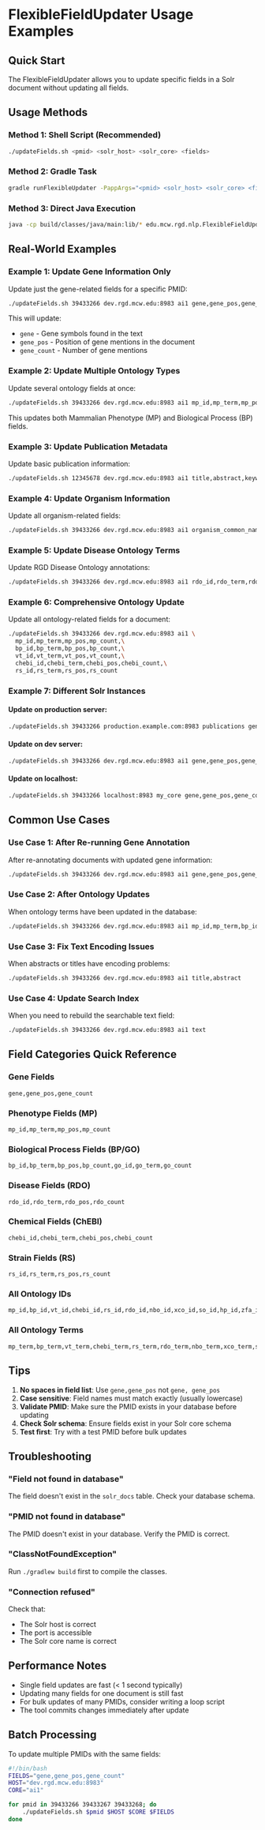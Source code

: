 # FlexibleFieldUpdater Usage Examples

## Quick Start

The FlexibleFieldUpdater allows you to update specific fields in a Solr document without updating all fields.

## Usage Methods

### Method 1: Shell Script (Recommended)

```bash
./updateFields.sh <pmid> <solr_host> <solr_core> <fields>
```

### Method 2: Gradle Task

```bash
gradle runFlexibleUpdater -PappArgs="<pmid> <solr_host> <solr_core> <fields>"
```

### Method 3: Direct Java Execution

```bash
java -cp build/classes/java/main:lib/* edu.mcw.rgd.nlp.FlexibleFieldUpdater <pmid> <solr_host> <solr_core> <fields>
```

## Real-World Examples

### Example 1: Update Gene Information Only

Update just the gene-related fields for a specific PMID:

```bash
./updateFields.sh 39433266 dev.rgd.mcw.edu:8983 ai1 gene,gene_pos,gene_count
```

This will update:
- `gene` - Gene symbols found in the text
- `gene_pos` - Position of gene mentions in the document
- `gene_count` - Number of gene mentions

### Example 2: Update Multiple Ontology Types

Update several ontology fields at once:

```bash
./updateFields.sh 39433266 dev.rgd.mcw.edu:8983 ai1 mp_id,mp_term,mp_pos,mp_count,bp_id,bp_term,bp_pos,bp_count
```

This updates both Mammalian Phenotype (MP) and Biological Process (BP) fields.

### Example 3: Update Publication Metadata

Update basic publication information:

```bash
./updateFields.sh 12345678 dev.rgd.mcw.edu:8983 ai1 title,abstract,keywords,authors,p_date,p_year
```

### Example 4: Update Organism Information

Update all organism-related fields:

```bash
./updateFields.sh 39433266 dev.rgd.mcw.edu:8983 ai1 organism_common_name,organism_term,organism_ncbi_id,organism_pos,organism_count
```

### Example 5: Update Disease Ontology Terms

Update RGD Disease Ontology annotations:

```bash
./updateFields.sh 39433266 dev.rgd.mcw.edu:8983 ai1 rdo_id,rdo_term,rdo_pos,rdo_count
```

### Example 6: Comprehensive Ontology Update

Update all ontology-related fields for a document:

```bash
./updateFields.sh 39433266 dev.rgd.mcw.edu:8983 ai1 \
  mp_id,mp_term,mp_pos,mp_count,\
  bp_id,bp_term,bp_pos,bp_count,\
  vt_id,vt_term,vt_pos,vt_count,\
  chebi_id,chebi_term,chebi_pos,chebi_count,\
  rs_id,rs_term,rs_pos,rs_count
```

### Example 7: Different Solr Instances

#### Update on production server:
```bash
./updateFields.sh 39433266 production.example.com:8983 publications gene,gene_pos,gene_count
```

#### Update on dev server:
```bash
./updateFields.sh 39433266 dev.rgd.mcw.edu:8983 ai1 gene,gene_pos,gene_count
```

#### Update on localhost:
```bash
./updateFields.sh 39433266 localhost:8983 my_core gene,gene_pos,gene_count
```

## Common Use Cases

### Use Case 1: After Re-running Gene Annotation

After re-annotating documents with updated gene information:

```bash
./updateFields.sh 39433266 dev.rgd.mcw.edu:8983 ai1 gene,gene_pos,gene_count
```

### Use Case 2: After Ontology Updates

When ontology terms have been updated in the database:

```bash
./updateFields.sh 39433266 dev.rgd.mcw.edu:8983 ai1 mp_id,mp_term,bp_id,bp_term,vt_id,vt_term
```

### Use Case 3: Fix Text Encoding Issues

When abstracts or titles have encoding problems:

```bash
./updateFields.sh 39433266 dev.rgd.mcw.edu:8983 ai1 title,abstract
```

### Use Case 4: Update Search Index

When you need to rebuild the searchable text field:

```bash
./updateFields.sh 39433266 dev.rgd.mcw.edu:8983 ai1 text
```

## Field Categories Quick Reference

### Gene Fields
```
gene,gene_pos,gene_count
```

### Phenotype Fields (MP)
```
mp_id,mp_term,mp_pos,mp_count
```

### Biological Process Fields (BP/GO)
```
bp_id,bp_term,bp_pos,bp_count,go_id,go_term,go_count
```

### Disease Fields (RDO)
```
rdo_id,rdo_term,rdo_pos,rdo_count
```

### Chemical Fields (ChEBI)
```
chebi_id,chebi_term,chebi_pos,chebi_count
```

### Strain Fields (RS)
```
rs_id,rs_term,rs_pos,rs_count
```

### All Ontology IDs
```
mp_id,bp_id,vt_id,chebi_id,rs_id,rdo_id,nbo_id,xco_id,so_id,hp_id,zfa_id,cmo_id,ma_id,pw_id
```

### All Ontology Terms
```
mp_term,bp_term,vt_term,chebi_term,rs_term,rdo_term,nbo_term,xco_term,so_term,hp_term,zfa_term,cmo_term,ma_term,pw_term
```

## Tips

1. **No spaces in field list**: Use `gene,gene_pos` not `gene, gene_pos`
2. **Case sensitive**: Field names must match exactly (usually lowercase)
3. **Validate PMID**: Make sure the PMID exists in your database before updating
4. **Check Solr schema**: Ensure fields exist in your Solr core schema
5. **Test first**: Try with a test PMID before bulk updates

## Troubleshooting

### "Field not found in database"
The field doesn't exist in the `solr_docs` table. Check your database schema.

### "PMID not found in database"
The PMID doesn't exist in your database. Verify the PMID is correct.

### "ClassNotFoundException"
Run `./gradlew build` first to compile the classes.

### "Connection refused"
Check that:
- The Solr host is correct
- The port is accessible
- The Solr core name is correct

## Performance Notes

- Single field updates are fast (< 1 second typically)
- Updating many fields for one document is still fast
- For bulk updates of many PMIDs, consider writing a loop script
- The tool commits changes immediately after update

## Batch Processing

To update multiple PMIDs with the same fields:

```bash
#!/bin/bash
FIELDS="gene,gene_pos,gene_count"
HOST="dev.rgd.mcw.edu:8983"
CORE="ai1"

for pmid in 39433266 39433267 39433268; do
    ./updateFields.sh $pmid $HOST $CORE $FIELDS
done
```
